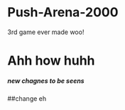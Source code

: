 # Push-Arena-2000
3rd game ever made woo!


# Ahh how huhh


##### new chagnes to be seens 

##change eh
